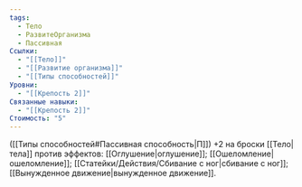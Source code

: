 ```yaml
---
tags:
  - Тело
  - РазвитеОрганизма
  - Пассивная
Ссылки:
  - "[[Тело]]"
  - "[[Развитие организма]]"
  - "[[Типы способностей]]"
Уровни:
  - "[[Крепость 2]]"
Связанные навыки:
  - "[[Крепость 2]]"
Стоимость: "5"
---
```

([[Типы способностей#Пассивная способность|П]]) +2 на броски [[Тело|тела]] против эффектов: [[Оглушение|оглушение]]; [[Ошеломление|ошеломление]]; [[Статейки/Действия/Сбивание с ног|сбивание с ног]]; [[Вынужденное движение|вынужденное движение]].